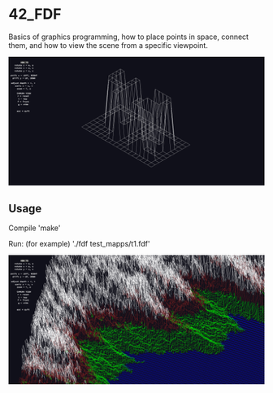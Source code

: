 # 42_FDF
Basics of graphics programming, how to place points in space, connect them, and how to view the scene from a specific viewpoint.

![Screenshot](img/map_42.png)

## Usage

Compile 'make'

Run: (for example)  './fdf test_mapps/t1.fdf'

![Screenshot](img/map_t1.png)

